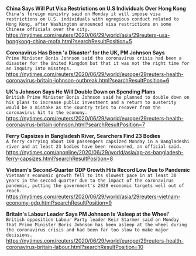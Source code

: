 **China Says Will Put Visa Restrictions on U.S Individuals Over Hong Kong**\
`China's foreign ministry said on Monday it will impose visa restrictions on U.S. individuals with egregious conduct related to Hong Kong, after Washington announced visa restrictions on some Chinese officials over the city.`\
https://nytimes.com/reuters/2020/06/29/world/asia/29reuters-usa-hongkong-china-mofa.html?searchResultPosition=5

**Coronavirus Has Been 'a Disaster' for the UK, PM Johnson Says**\
`Prime Minister Boris Johnson said the coronavirus crisis had been a disaster for the United Kingdom but that it was not the right time for an inquiry into missteps.`\
https://nytimes.com/reuters/2020/06/29/world/europe/29reuters-health-coronavirus-britain-johnson-outbreak.html?searchResultPosition=6

**UK's Johnson Says He Will Double Down on Spending Plans**\
`British Prime Minister Boris Johnson said he planned to double down on his plans to increase public investment and a return to austerity would be a mistake as the country tries to recover from the coronavirus hit to the economy.`\
https://nytimes.com/reuters/2020/06/29/world/europe/29reuters-health-coronavirus-britain-johnson.html?searchResultPosition=7

**Ferry Capsizes in Bangladesh River, Searchers Find 23 Bodies**\
`A ferry carrying about 100 passengers capsized Monday in a Bangladeshi river and at least 23 bodies have been recovered, an official said.`\
https://nytimes.com/aponline/2020/06/29/world/asia/ap-as-bangladesh-ferry-capsizes.html?searchResultPosition=8

**Vietnam's Second-Quarter GDP Growth Hits Record Low Due to Pandemic**\
`Vietnam's economic growth fell to its slowest pace in at least 30 years in the second quarter due to the impact of the coronavirus pandemic, putting the government's 2020 economic targets well out of reach.`\
https://nytimes.com/reuters/2020/06/29/world/asia/29reuters-vietnam-economy-gdp.html?searchResultPosition=9

**Britain's Labour Leader Says PM Johnson Is 'Asleep at the Wheel'**\
`British opposition Labour Party leader Keir Starmer said on Monday that Prime Minister Boris Johnson has been asleep at the wheel during the coronavirus crisis and had been far too slow to make major decisions.`\
https://nytimes.com/reuters/2020/06/29/world/europe/29reuters-health-coronavirus-britain-labour.html?searchResultPosition=10

